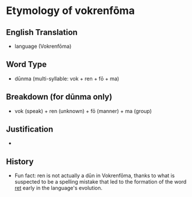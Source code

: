 # Etymology of vokrenfōma

## English Translation
- language (Vokrenfōma)

## Word Type
- dūnma (multi-syllable: vok + ren + fō + ma)

## Breakdown (for dūnma only)
- vok (speak) + ren (unknown) + fō (manner) + ma (group)

## Justification
- 

## History
- Fun fact: ren is not actually a dūn in Vokrenfōma, thanks to what is suspected to be a spelling mistake that led to the formation of the word [ret](../dūn/ret.md) early in the language's evolution.
